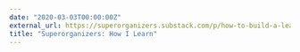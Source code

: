 ```yaml
---
date: "2020-03-03T00:00:00Z"
external_url: https://superorganizers.substack.com/p/how-to-build-a-learning-machine
title: "Superorganizers: How I Learn"
---
```

